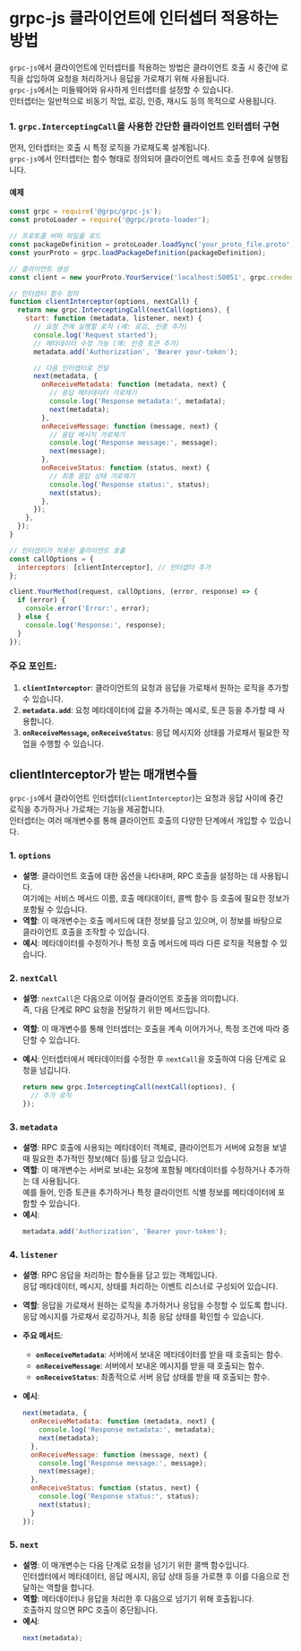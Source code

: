 # grpc-js 클라이언트에 인터셉터 적용하는 방법

`grpc-js`에서 클라이언트에 인터셉터를 적용하는 방법은 클라이언트 호출 시 중간에 로직을 삽입하여 요청을 처리하거나 응답을 가로채기 위해 사용됩니다.  
`grpc-js`에서는 미들웨어와 유사하게 인터셉터를 설정할 수 있습니다.  
인터셉터는 일반적으로 비동기 작업, 로깅, 인증, 재시도 등의 목적으로 사용됩니다.

### 1. `grpc.InterceptingCall`을 사용한 간단한 클라이언트 인터셉터 구현

먼저, 인터셉터는 호출 시 특정 로직을 가로채도록 설계됩니다.  
`grpc-js`에서 인터셉터는 함수 형태로 정의되어 클라이언트 메서드 호출 전후에 실행됩니다.

#### 예제

```javascript
const grpc = require('@grpc/grpc-js');
const protoLoader = require('@grpc/proto-loader');

// 프로토콜 버퍼 파일을 로드
const packageDefinition = protoLoader.loadSync('your_proto_file.proto', {});
const yourProto = grpc.loadPackageDefinition(packageDefinition);

// 클라이언트 생성
const client = new yourProto.YourService('localhost:50051', grpc.credentials.createInsecure());

// 인터셉터 함수 정의
function clientInterceptor(options, nextCall) {
  return new grpc.InterceptingCall(nextCall(options), {
    start: function (metadata, listener, next) {
      // 요청 전에 실행할 로직 (예: 로깅, 인증 추가)
      console.log('Request started');
      // 메타데이터 수정 가능 (예: 인증 토큰 추가)
      metadata.add('Authorization', 'Bearer your-token');

      // 다음 인터셉터로 전달
      next(metadata, {
        onReceiveMetadata: function (metadata, next) {
          // 응답 메타데이터 가로채기
          console.log('Response metadata:', metadata);
          next(metadata);
        },
        onReceiveMessage: function (message, next) {
          // 응답 메시지 가로채기
          console.log('Response message:', message);
          next(message);
        },
        onReceiveStatus: function (status, next) {
          // 최종 응답 상태 가로채기
          console.log('Response status:', status);
          next(status);
        },
      });
    },
  });
}

// 인터셉터가 적용된 클라이언트 호출
const callOptions = {
  interceptors: [clientInterceptor], // 인터셉터 추가
};

client.YourMethod(request, callOptions, (error, response) => {
  if (error) {
    console.error('Error:', error);
  } else {
    console.log('Response:', response);
  }
});
```

### 주요 포인트:
1. **`clientInterceptor`**: 클라이언트의 요청과 응답을 가로채서 원하는 로직을 추가할 수 있습니다.
2. **`metadata.add`**: 요청 메타데이터에 값을 추가하는 예시로, 토큰 등을 추가할 때 사용합니다.
3. **`onReceiveMessage`, `onReceiveStatus`**: 응답 메시지와 상태를 가로채서 필요한 작업을 수행할 수 있습니다.

## clientInterceptor가 받는 매개변수들

`grpc-js`에서 클라이언트 인터셉터(`clientInterceptor`)는 요청과 응답 사이에 중간 로직을 추가하거나 가로채는 기능을 제공합니다.  
인터셉터는 여러 매개변수를 통해 클라이언트 호출의 다양한 단계에서 개입할 수 있습니다.  

### 1. **`options`**
- **설명**: 
  클라이언트 호출에 대한 옵션을 나타내며, RPC 호출을 설정하는 데 사용됩니다.  
  여기에는 서비스 메서드 이름, 호출 메타데이터, 콜백 함수 등 호출에 필요한 정보가 포함될 수 있습니다.
- **역할**: 이 매개변수는 호출 메서드에 대한 정보를 담고 있으며, 이 정보를 바탕으로 클라이언트 호출을 조작할 수 있습니다.
- **예시**: 메타데이터를 수정하거나 특정 호출 메서드에 따라 다른 로직을 적용할 수 있습니다.

### 2. **`nextCall`**
- **설명**: 
  `nextCall`은 다음으로 이어질 클라이언트 호출을 의미합니다.  
  즉, 다음 단계로 RPC 요청을 전달하기 위한 메서드입니다.
- **역할**: 이 매개변수를 통해 인터셉터는 호출을 계속 이어가거나, 특정 조건에 따라 중단할 수 있습니다.
- **예시**: 인터셉터에서 메타데이터를 수정한 후 `nextCall`을 호출하여 다음 단계로 요청을 넘깁니다.
   
   ```javascript
   return new grpc.InterceptingCall(nextCall(options), {
     // 추가 로직
   });
   ```

### 3. **`metadata`**

- **설명**: 
  RPC 호출에 사용되는 메타데이터 객체로, 클라이언트가 서버에 요청을 보낼 때 필요한 추가적인 정보(헤더 등)를 담고 있습니다.
- **역할**: 
  이 매개변수는 서버로 보내는 요청에 포함될 메타데이터를 수정하거나 추가하는 데 사용됩니다.  
  예를 들어, 인증 토큰을 추가하거나 특정 클라이언트 식별 정보를 메타데이터에 포함할 수 있습니다.
- **예시**:
     ```javascript
     metadata.add('Authorization', 'Bearer your-token');
     ```

### 4. **`listener`**

- **설명**: 
  RPC 응답을 처리하는 함수들을 담고 있는 객체입니다.  
  응답 메타데이터, 메시지, 상태를 처리하는 이벤트 리스너로 구성되어 있습니다.
- **역할**: 
  응답을 가로채서 원하는 로직을 추가하거나 응답을 수정할 수 있도록 합니다.  
  응답 메시지를 가로채서 로깅하거나, 최종 응답 상태를 확인할 수 있습니다.

- **주요 메서드**:
  - **`onReceiveMetadata`**: 서버에서 보내온 메타데이터를 받을 때 호출되는 함수.
  - **`onReceiveMessage`**: 서버에서 보내온 메시지를 받을 때 호출되는 함수.
  - **`onReceiveStatus`**: 최종적으로 서버 응답 상태를 받을 때 호출되는 함수.

- **예시**:
     ```javascript
     next(metadata, {
       onReceiveMetadata: function (metadata, next) {
         console.log('Response metadata:', metadata);
         next(metadata);
       },
       onReceiveMessage: function (message, next) {
         console.log('Response message:', message);
         next(message);
       },
       onReceiveStatus: function (status, next) {
         console.log('Response status:', status);
         next(status);
       }
     });
     ```

### 5. **`next`**
- **설명**:
  이 매개변수는 다음 단계로 요청을 넘기기 위한 콜백 함수입니다.  
  인터셉터에서 메타데이터, 응답 메시지, 응답 상태 등을 가로챈 후 이를 다음으로 전달하는 역할을 합니다.
- **역할**:
  메타데이터나 응답을 처리한 후 다음으로 넘기기 위해 호출됩니다.  
  호출하지 않으면 RPC 호출이 중단됩니다.
- **예시**:
     ```javascript
     next(metadata);
     ```